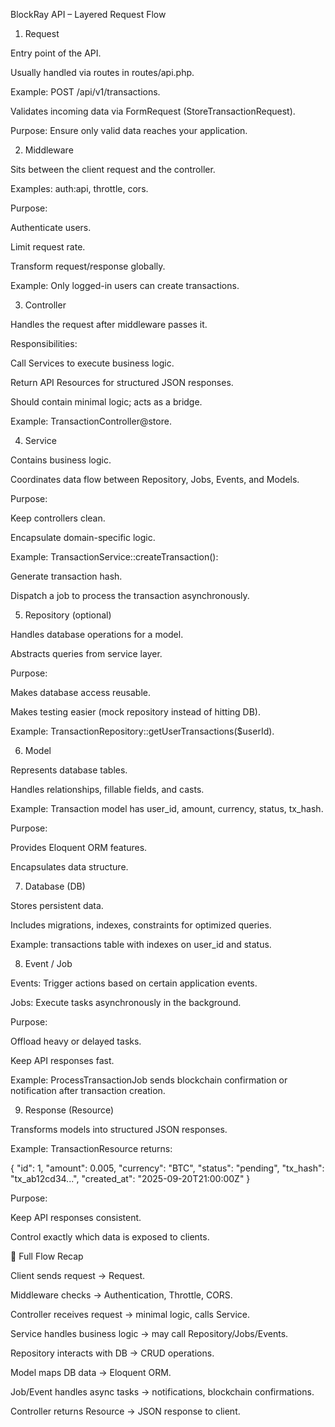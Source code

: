 BlockRay API – Layered Request Flow
1. Request

Entry point of the API.

Usually handled via routes in routes/api.php.

Example: POST /api/v1/transactions.

Validates incoming data via FormRequest (StoreTransactionRequest).

Purpose: Ensure only valid data reaches your application.

2. Middleware

Sits between the client request and the controller.

Examples: auth:api, throttle, cors.

Purpose:

Authenticate users.

Limit request rate.

Transform request/response globally.

Example: Only logged-in users can create transactions.

3. Controller

Handles the request after middleware passes it.

Responsibilities:

Call Services to execute business logic.

Return API Resources for structured JSON responses.

Should contain minimal logic; acts as a bridge.

Example: TransactionController@store.

4. Service

Contains business logic.

Coordinates data flow between Repository, Jobs, Events, and Models.

Purpose:

Keep controllers clean.

Encapsulate domain-specific logic.

Example: TransactionService::createTransaction():

Generate transaction hash.

Dispatch a job to process the transaction asynchronously.

5. Repository (optional)

Handles database operations for a model.

Abstracts queries from service layer.

Purpose:

Makes database access reusable.

Makes testing easier (mock repository instead of hitting DB).

Example: TransactionRepository::getUserTransactions($userId).

6. Model

Represents database tables.

Handles relationships, fillable fields, and casts.

Example: Transaction model has user_id, amount, currency, status, tx_hash.

Purpose:

Provides Eloquent ORM features.

Encapsulates data structure.

7. Database (DB)

Stores persistent data.

Includes migrations, indexes, constraints for optimized queries.

Example: transactions table with indexes on user_id and status.

8. Event / Job

Events: Trigger actions based on certain application events.

Jobs: Execute tasks asynchronously in the background.

Purpose:

Offload heavy or delayed tasks.

Keep API responses fast.

Example: ProcessTransactionJob sends blockchain confirmation or notification after transaction creation.

9. Response (Resource)

Transforms models into structured JSON responses.

Example: TransactionResource returns:

{
  "id": 1,
  "amount": 0.005,
  "currency": "BTC",
  "status": "pending",
  "tx_hash": "tx_ab12cd34...",
  "created_at": "2025-09-20T21:00:00Z"
}


Purpose:

Keep API responses consistent.

Control exactly which data is exposed to clients.

🔹 Full Flow Recap

Client sends request → Request.

Middleware checks → Authentication, Throttle, CORS.

Controller receives request → minimal logic, calls Service.

Service handles business logic → may call Repository/Jobs/Events.

Repository interacts with DB → CRUD operations.

Model maps DB data → Eloquent ORM.

Job/Event handles async tasks → notifications, blockchain confirmations.

Controller returns Resource → JSON response to client.